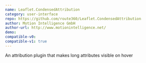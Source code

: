 ```yaml
---
name: Leaflet.CondensedAttribution
category: user-interface
repo: https://github.com/route360/Leaflet.CondensedAttribution
author: Motion Intelligence GmbH
author-url: http://www.motionintelligence.net/
demo: 
compatible-v0:
compatible-v1: true
---
```


An attribution plugin that makes long attributes visible on hover
